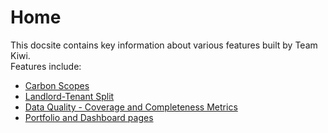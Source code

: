# Home

This docsite contains key information about various features built by Team Kiwi.
<br>
Features include:
<ul>
    <li><a href="scopes">Carbon Scopes</li>
    <li><a href="lt">Landlord-Tenant Split</li>
    <li><a href="dq">Data Quality - Coverage and Completeness Metrics</li>
    <li><a href="ui">Portfolio and Dashboard pages</li>
</ul>
